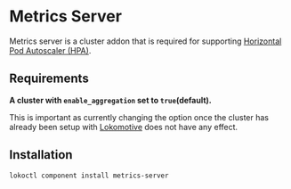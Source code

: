 # Metrics Server

Metrics server is a cluster addon that is required for supporting [Horizontal Pod Autoscaler (HPA)](https://kubernetes.io/docs/tasks/run-application/horizontal-pod-autoscale/).

## Requirements

**A cluster with `enable_aggregation` set to `true`(default).**

This is important as currently changing the option once the cluster has already been setup with [Lokomotive](https://github.com/kinvolk/lokomotive-kubernetes) does not have any effect.

## Installation

```bash
lokoctl component install metrics-server
```
